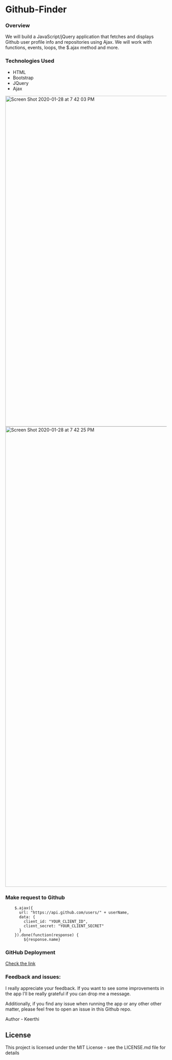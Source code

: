 # Github-Finder

### Overview

We will build a JavaScript/jQuery application that fetches and displays Github user profile info and repositories using Ajax. We will work with functions, events, loops, the \$.ajax method and more.

### Technologies Used

- HTML
- Bootstrap
- JQuery
- Ajax

<img width="1029" alt="Screen Shot 2020-01-28 at 7 42 03 PM" src="https://user-images.githubusercontent.com/52920074/73318106-6af68800-4206-11ea-814c-2cfb1f3dbeae.png">
<img width="1433" alt="Screen Shot 2020-01-28 at 7 42 25 PM" src="https://user-images.githubusercontent.com/52920074/73318107-6b8f1e80-4206-11ea-9b83-835776e92683.png">

### Make request to Github

```
    $.ajax({
      url: "https://api.github.com/users/" + userName,
      data: {
        client_id: "YOUR_CLIENT_ID",
        client_secret: "YOUR_CLIENT_SECRET"
      }
    }).done(function(response) {
        ${response.name}

```

### GitHub Deployment

[Check the link](https://keerthi-mani.github.io/Github-Finder/)

### Feedback and issues:

I really appreciate your feedback. If you want to see some improvements in the app I'll be really grateful if you can drop me a message.

Additionally, if you find any issue when running the app or any other other matter, please feel free to open an issue in this Github repo.

Author - Keerthi

## License

This project is licensed under the MIT License - see the LICENSE.md file for details
